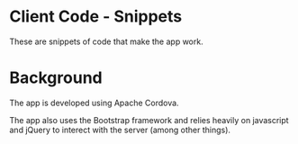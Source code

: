 # Client Code - Snippets
These are snippets of code that make the app work.

# Background
The app is developed using Apache Cordova.

The app also uses the Bootstrap framework and relies heavily on javascript and jQuery to interect with the server (among other things).
